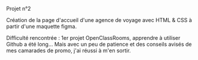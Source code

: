Projet n°2

Création de la page d'accueil d'une agence de voyage avec HTML & CSS à partir d'une maquette figma.


Difficulté rencontrée : 1er projet OpenClassRooms, apprendre à utiliser Github a été long... Mais avec un peu de patience et des conseils avisés de mes camarades de promo, j'ai réussi à m'en sortir. 
